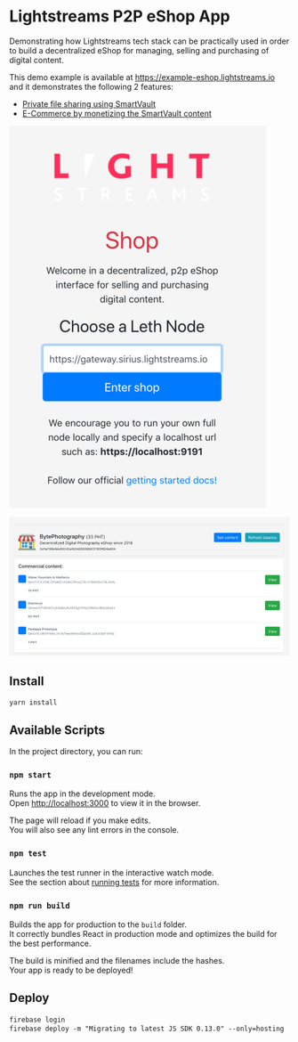 # Lightstreams P2P eShop App

Demonstrating how Lightstreams tech stack can be practically used in order to build a decentralized eShop for managing, selling and purchasing of digital content.

This demo example is available at https://example-eshop.lightstreams.io and it demonstrates the following 2 features:
- [Private file sharing using SmartVault](https://docs.lightstreams.network/getting-started/file-sharing/)
- [E-Commerce by monetizing the SmartVault content](https://docs.lightstreams.network/getting-started/peer-to-peer-ecommerce/)

![node_provider](./node_provider.png)

![shop_view](./shop_view.png)

## Install
```
yarn install
```

## Available Scripts

In the project directory, you can run:

### `npm start`

Runs the app in the development mode.<br>
Open [http://localhost:3000](http://localhost:3000) to view it in the browser.

The page will reload if you make edits.<br>
You will also see any lint errors in the console.

### `npm test`

Launches the test runner in the interactive watch mode.<br>
See the section about [running tests](https://facebook.github.io/create-react-app/docs/running-tests) for more information.

### `npm run build`

Builds the app for production to the `build` folder.<br>
It correctly bundles React in production mode and optimizes the build for the best performance.

The build is minified and the filenames include the hashes.<br>
Your app is ready to be deployed!

## Deploy

```
firebase login
firebase deploy -m "Migrating to latest JS SDK 0.13.0" --only=hosting
```
